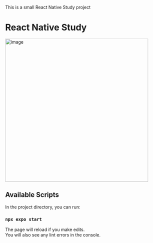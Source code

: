 This is a small React Native Study project

# React Native Study
<img width="457" alt="image" src="https://github.com/gisellekim/react-native-study/assets/69022097/c37a79a8-860f-4b86-bdf0-2e3a4c95f516">

## Available Scripts

In the project directory, you can run:

### `npx expo start`

The page will reload if you make edits.\
You will also see any lint errors in the console.
